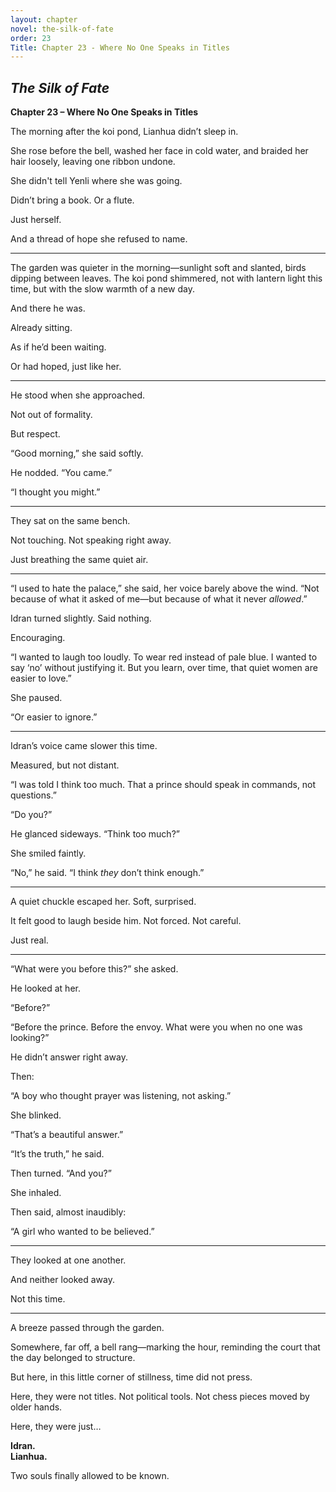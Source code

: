 ```yaml
---
layout: chapter
novel: the-silk-of-fate
order: 23
Title: Chapter 23 - Where No One Speaks in Titles
---
```


## *The Silk of Fate*  
**Chapter 23 – Where No One Speaks in Titles**

The morning after the koi pond, Lianhua didn’t sleep in.

She rose before the bell, washed her face in cold water, and braided her hair loosely, leaving one ribbon undone.

She didn't tell Yenli where she was going.

Didn’t bring a book. Or a flute.

Just herself.

And a thread of hope she refused to name.

---

The garden was quieter in the morning—sunlight soft and slanted, birds dipping between leaves. The koi pond shimmered, not with lantern light this time, but with the slow warmth of a new day.

And there he was.

Already sitting.

As if he’d been waiting.

Or had hoped, just like her.

---

He stood when she approached.

Not out of formality.

But respect.

“Good morning,” she said softly.

He nodded. “You came.”

“I thought you might.”

---

They sat on the same bench.

Not touching. Not speaking right away.

Just breathing the same quiet air.

---

“I used to hate the palace,” she said, her voice barely above the wind. “Not because of what it asked of me—but because of what it never *allowed*.”

Idran turned slightly. Said nothing.

Encouraging.

“I wanted to laugh too loudly. To wear red instead of pale blue. I wanted to say ‘no’ without justifying it. But you learn, over time, that quiet women are easier to love.”

She paused.

“Or easier to ignore.”

---

Idran’s voice came slower this time.

Measured, but not distant.

“I was told I think too much. That a prince should speak in commands, not questions.”

“Do you?”

He glanced sideways. “Think too much?”

She smiled faintly.

“No,” he said. “I think *they* don’t think enough.”

---

A quiet chuckle escaped her. Soft, surprised.

It felt good to laugh beside him. Not forced. Not careful.

Just real.

---

“What were you before this?” she asked.

He looked at her.

“Before?”

“Before the prince. Before the envoy. What were you when no one was looking?”

He didn’t answer right away.

Then:

“A boy who thought prayer was listening, not asking.”

She blinked.

“That’s a beautiful answer.”

“It’s the truth,” he said.

Then turned. “And you?”

She inhaled.

Then said, almost inaudibly:

“A girl who wanted to be believed.”

---

They looked at one another.

And neither looked away.

Not this time.

---

A breeze passed through the garden.

Somewhere, far off, a bell rang—marking the hour, reminding the court that the day belonged to structure.

But here, in this little corner of stillness, time did not press.

Here, they were not titles. Not political tools. Not chess pieces moved by older hands.

Here, they were just…

**Idran.**  
**Lianhua.**

Two souls finally allowed to be known.